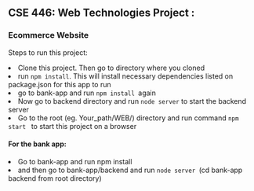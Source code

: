 <h2>CSE 446: Web Technologies Project :</h2>
<h3>Ecommerce Website </h3>

Steps to run this project:

<li> Clone this project. Then go to directory where you cloned </li>
<li> run <code>npm install</code>. This will install necessary dependencies listed on package.json for this app to run</li>
<li> go to bank-app and run <code>npm install </code>again </li>
<li> Now go to backend directory and run <code>node server</code> to start the backend server</li>
<li> Go to the root (eg. Your_path/WEB/) directory and run command <code>npm start </code> to start this project on a browser</li>

<h4> For the bank app:</h4>
<li> Go to bank-app and run npm install </li>
<li> and then go to bank-app/backend and run <code>node server </code>(cd bank-app backend from root directory) </li>
